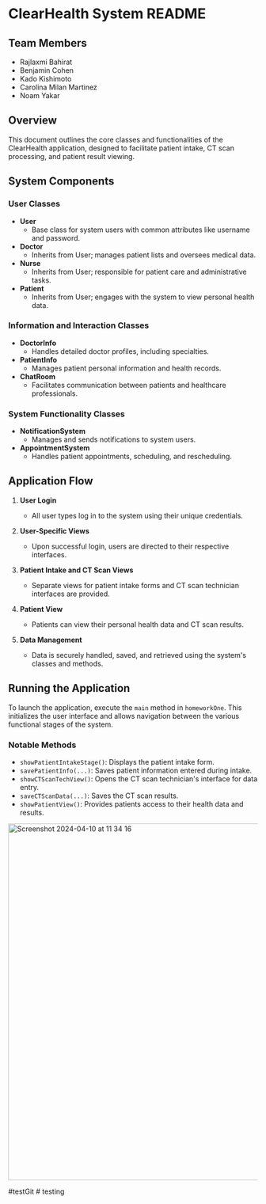 # ClearHealth System README

## Team Members

- Rajlaxmi Bahirat
- Benjamin Cohen
- Kado Kishimoto
- Carolina Milan Martinez
- Noam Yakar


## Overview
This document outlines the core classes and functionalities of the ClearHealth application, designed to facilitate patient intake, CT scan processing, and patient result viewing.

## System Components

### User Classes
- **User**
  - Base class for system users with common attributes like username and password.
- **Doctor**
  - Inherits from User; manages patient lists and oversees medical data.
- **Nurse**
  - Inherits from User; responsible for patient care and administrative tasks.
- **Patient**
  - Inherits from User; engages with the system to view personal health data.

### Information and Interaction Classes
- **DoctorInfo**
  - Handles detailed doctor profiles, including specialties.
- **PatientInfo**
  - Manages patient personal information and health records.
- **ChatRoom**
  - Facilitates communication between patients and healthcare professionals.

### System Functionality Classes
- **NotificationSystem**
  - Manages and sends notifications to system users.
- **AppointmentSystem**
  - Handles patient appointments, scheduling, and rescheduling.

## Application Flow

1. **User Login**
   - All user types log in to the system using their unique credentials.

2. **User-Specific Views**
   - Upon successful login, users are directed to their respective interfaces.

3. **Patient Intake and CT Scan Views**
   - Separate views for patient intake forms and CT scan technician interfaces are provided.

4. **Patient View**
   - Patients can view their personal health data and CT scan results.

5. **Data Management**
   - Data is securely handled, saved, and retrieved using the system's classes and methods.

## Running the Application
To launch the application, execute the `main` method in `homeworkOne`. This initializes the user interface and allows navigation between the various functional stages of the system.

### Notable Methods
- `showPatientIntakeStage()`: Displays the patient intake form.
- `savePatientInfo(...)`: Saves patient information entered during intake.
- `showCTScanTechView()`: Opens the CT scan technician's interface for data entry.
- `saveCTScanData(...)`: Saves the CT scan results.
- `showPatientView()`: Provides patients access to their health data and results.

<img width="721" alt="Screenshot 2024-04-10 at 11 34 16" src="https://github.com/NoamYakar23/cse360Phase3/assets/75957506/1e50707f-6dfc-4483-89b3-daff2539ba91">


# t e s t G i t  
 #   t e s t i n g  
 